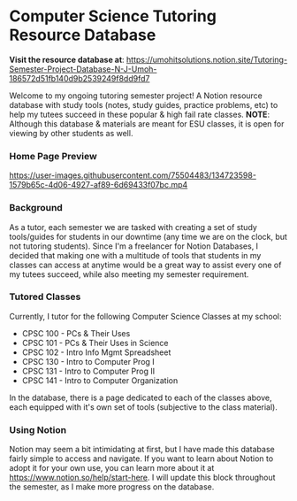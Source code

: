 # Computer Science Tutoring Resource Database
**Visit the resource database at**: 
https://umohitsolutions.notion.site/Tutoring-Semester-Project-Database-N-J-Umoh-186572d51fb140d9b2539249f8dd9fd7

Welcome to my ongoing tutoring semester project! A Notion resource database with study tools (notes, study guides, practice problems, etc) to help my tutees succeed in these popular & high fail rate classes. **NOTE**: Although this database & materials are meant for ESU classes, it is open for viewing by other students as well. 

### Home Page Preview


https://user-images.githubusercontent.com/75504483/134723598-1579b65c-4d06-4927-af89-6d69433f07bc.mp4



### Background
As a tutor, each semester we are tasked with creating a set of study tools/guides for students in our downtime (any time we are on the clock, but not tutoring students). Since I'm a freelancer for Notion Databases, I decided that making one with a multitude of tools that students in my classes can access at anytime would be a great way to assist every one of my tutees succeed, while also meeting my semester requirement. 


### Tutored Classes
Currently, I tutor for the following Computer Science Classes at my school:
- CPSC 100 - PCs & Their Uses
- CPSC 101 - PCs & Their Uses in Science
- CPSC 102 - Intro Info Mgmt Spreadsheet
- CPSC 130 - Intro to Computer Prog I
- CPSC 131 - Intro to Computer Prog II
- CPSC 141 - Intro to Computer Organization

In the database, there is a page dedicated to each of the classes above, each equipped with it's own set of tools (subjective to the class material). 


### Using Notion
Notion may seem a bit intimidating at first, but I have made this database fairly simple to access and navigate. If you want to  learn about Notion to adopt it for your own use, you can learn more about it at https://www.notion.so/help/start-here. I will update this block throughout the semester, as I make more progress on the database.
